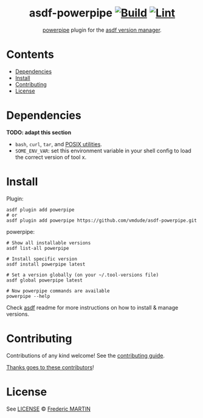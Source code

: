 <div align="center">

# asdf-powerpipe [![Build](https://github.com/vmdude/asdf-powerpipe/actions/workflows/build.yml/badge.svg)](https://github.com/vmdude/asdf-powerpipe/actions/workflows/build.yml) [![Lint](https://github.com/vmdude/asdf-powerpipe/actions/workflows/lint.yml/badge.svg)](https://github.com/vmdude/asdf-powerpipe/actions/workflows/lint.yml)

[powerpipe](https://powerpipe.io/docs) plugin for the [asdf version manager](https://asdf-vm.com).

</div>

# Contents

- [Dependencies](#dependencies)
- [Install](#install)
- [Contributing](#contributing)
- [License](#license)

# Dependencies

**TODO: adapt this section**

- `bash`, `curl`, `tar`, and [POSIX utilities](https://pubs.opengroup.org/onlinepubs/9699919799/idx/utilities.html).
- `SOME_ENV_VAR`: set this environment variable in your shell config to load the correct version of tool x.

# Install

Plugin:

```shell
asdf plugin add powerpipe
# or
asdf plugin add powerpipe https://github.com/vmdude/asdf-powerpipe.git
```

powerpipe:

```shell
# Show all installable versions
asdf list-all powerpipe

# Install specific version
asdf install powerpipe latest

# Set a version globally (on your ~/.tool-versions file)
asdf global powerpipe latest

# Now powerpipe commands are available
powerpipe --help
```

Check [asdf](https://github.com/asdf-vm/asdf) readme for more instructions on how to
install & manage versions.

# Contributing

Contributions of any kind welcome! See the [contributing guide](contributing.md).

[Thanks goes to these contributors](https://github.com/vmdude/asdf-powerpipe/graphs/contributors)!

# License

See [LICENSE](LICENSE) © [Frederic MARTIN](https://github.com/vmdude/)
